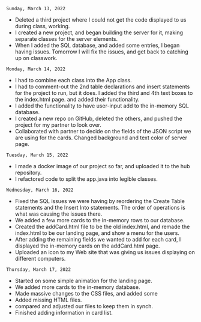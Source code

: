 ```
Sunday, March 13, 2022
```
<ul>
<li>Deleted a third project where I could not get the code
displayed to us during class, working.</li>
<li>I created a new project, and began building the server
for it, making separate classes for the server elements.</li>
<li>When I added the SQL database, and added some entries, I
began having issues. Tomorrow I will fix the issues, and 
get back to catching up on classwork.</li>
</ul>

```
Monday, March 14, 2022
```
<ul>
<li>I had to combine each class into the App class.</li>
<li>I had to comment-out the 2nd table declarations and 
insert statements for the project to run, but it does.
I added the third and 4th text boxes to the index.html page.
and added their functionality.</li>
<li>I added the functionality to have user-input add to the
in-memory SQL database.</li>
<li>I created a new repo on GitHub, deleted the others,
and pushed the project for my partner to look over.</li>
<li>Collaborated with partner to decide on the fields
of the JSON script we are using for the cards.
Changed background and text color of server page.</li>
</ul>

```
Tuesday, March 15, 2022
```
<ul>
<li>I made a docker image of our project so far, and 
uploaded it to the hub repository.</li>
<li>I refactored code to split the app.java into legible
classes.</li>
</ul>

```
Wednesday, March 16, 2022
```
<ul>
<li>Fixed the SQL issues we were having by reordering the Create Table statements and the 
Insert Into statements. The order of operations is what was causing the issues there.</li>
<li>We added a few more cards to the in-memory rows to our database.</li>
<li>Created the addCard.html file to be the old index.html, and remade the index.html to be 
our landing page, and show a menu for the users.</li>
<li>After adding the remaining fields we wanted to add for each card, I displayed the 
in-memory cards on the addCard.html page.</li>
<li>Uploaded an icon to my Web site that was giving us issues displaying on different computers.</li>
</ul>

```
Thursday, March 17, 2022
```
<ul>
<li>Started on some simple animation for the landing page.</li>
<li>We added more cards to the in-memory database.</li>
<li>Made massive changes to the CSS files, and added some</li>
<li>Added missing HTML files.</li>
<li>compared and adjusted our files to keep them in synch.</li>
<li>Finished adding information in card list.</li>
</ul>